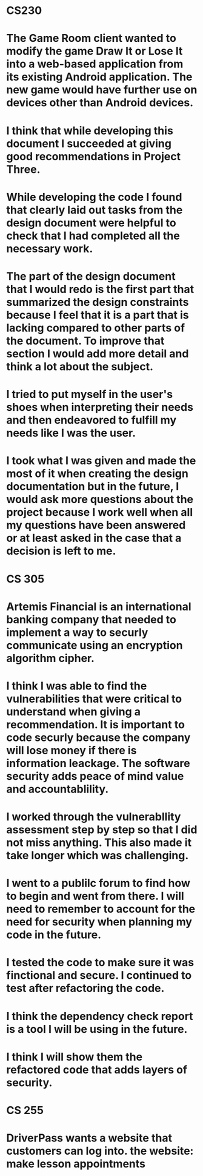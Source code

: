 # CS230 

  

# The Game Room client wanted to modify the game Draw It or Lose It into a web-based application from its existing Android application. The new game would have further use on devices other than Android devices. 

# I think that while developing this document I succeeded at giving good recommendations in Project Three. 

# While developing the code I found that clearly laid out tasks from the design document were helpful to check that I had completed all the necessary work. 

# The part of the design document that I would redo is the first part that summarized the design constraints because I feel that it is a part that is lacking compared to other parts of the document. To improve that section I would add more detail and think a lot about the subject. 

# I tried to put myself in the user's shoes when interpreting their needs and then endeavored to fulfill my needs like I was the user. 

# I took what I was given and made the most of it when creating the design documentation but in the future, I would ask more questions about the project because I work well when all my questions have been answered or at least asked in the case that a decision is left to me. 

 
# CS 305
 
# Artemis Financial is an international banking company that needed to implement a way to securly communicate using an encryption algorithm cipher.

# I think I was able to find the vulnerabilities that were critical to understand when giving a recommendation. It is important to code securly because the company will lose money if there is information leackage. The software security adds peace of mind value and accountablility.

# I worked through the vulnerabllity assessment step by step so that I did not miss anything. This also made it take longer which was challenging.

# I went to a publilc forum to find how to begin and went from there. I will need to remember to account for the need for security when planning my code in the future.

# I tested the code to make sure it was finctional and secure. I continued to test after refactoring the code.

# I think the dependency check report is a tool I will be using in the future. 
# I think I will show them the refactored code that adds layers of security.


# CS 255

# DriverPass wants a website that customers can log into. the website: make lesson appointments 
